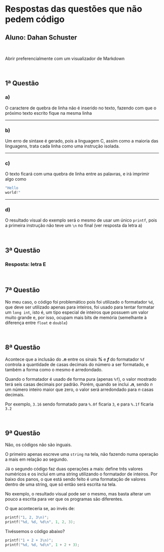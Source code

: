 # Respostas das questões que não pedem código

## Aluno: Dahan Schuster

&nbsp;  

Abrir preferencialmente com um visualizador de Markdown

&nbsp;  

## 1ª Questão

### a)

O caractere de quebra de linha não é inserido no texto, fazendo com que o próximo texto escrito fique na mesma linha

---

### b)

Um erro de sintaxe é gerado, pois a linguagem C, assim como a maioria das linguagens, trata cada linha como uma instrução isolada.

---

### c)

O texto ficará com uma quebra de linha entre as palavras, e irá imprimir algo como

```c
"Hello
world!"
```

---

### d)

O resultado visual do exemplo será o mesmo de usar um único `printf`, pois a primeira instrução não teve um `\n` no final (ver resposta da letra a)

&nbsp;  

## 3ª Questão

### Resposta: letra E

&nbsp;  

## 7ª Questão

No meu caso, o código foi problemático pois foi utilizado o formatador `%d`, que deve ser utilizado apenas para inteiros, foi usado para tentar formatar um `long int`, isto é, um tipo especial de inteiros que possuem um valor muito grande e, por isso, ocupam mais bits de memória (semelhante à diferença entre `float` e `double`)

&nbsp;  

## 8ª Questão

Acontece que a inclusão do ***.n*** entre os sinais ***%*** e ***f*** do formatador `%f` controla a quantidade de casas decimais do número a ser formatado, e também a forma como o mesmo é arredondado.

Quando o formatador é usado de forma pura (apenas `%f`), o valor mostrado terá seis casas decimais por padrão. Porém, quando se inclui ***.n***, sendo *n* um número inteiro maior que zero, o valor será arredondado para *n* casas decimais.

Por exemplo, `3.16` sendo formatado para `%.0f` ficaria `3`, e para `%.1f` ficaria `3.2`

&nbsp;  

## 9ª Questão

Não, os códigos não são inguais.

O primeiro apenas escreve uma `string` na tela, não fazendo numa operação a mais em relação ao segundo.

Já o segundo código faz duas operações a mais: define três valores numéricos e os inclui em uma string utilizando o formatador de inteiros. Por baixo dos panos, o que está sendo feito é uma formatação de valores dentro de uma string, que só então será escrita na tela.

No exemplo, o resultado visual pode ser o mesmo, mas basta alterar um pouco a escrita para ver que os programas são diferentes.

O que aconteceria se, ao invés de:

```c
printf("1, 2, 3\n)";
printf("%d, %d, %d\n", 1, 2, 3);
```

Tivéssemos o código abaixo?

```c
printf("1 + 2 + 3\n)";
printf("%d, %d, %d\n", 1 + 2 + 3);
```
